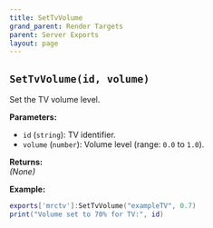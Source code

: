 ```yaml
---
title: SetTvVolume
grand_parent: Render Targets
parent: Server Exports
layout: page
---
```


## `SetTvVolume(id, volume)`
Set the TV volume level.

**Parameters:**
- `id` (`string`): TV identifier.
- `volume` (`number`): Volume level (range: `0.0` to `1.0`).

**Returns:**  
*(None)*  

**Example:**
```lua
exports['mrctv']:SetTvVolume("exampleTV", 0.7)
print("Volume set to 70% for TV:", id)
```